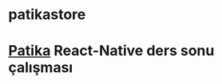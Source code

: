# patikastore

<h1><a href="https://www.patika.dev/">Patika</a> React-Native ders sonu çalışması</h1>
